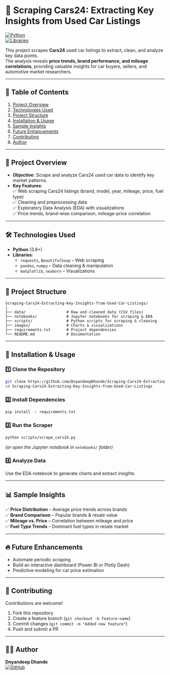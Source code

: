 # 🚗 Scraping Cars24: Extracting Key Insights from Used Car Listings

[![Python](https://img.shields.io/badge/Python-3.8%2B-blue)](https://www.python.org/)  
[![Libraries](https://img.shields.io/badge/Libraries-pandas%2C%20numpy%2C%20matplotlib%2C%20seaborn%2C%20BeautifulSoup-orange)]()  

This project scrapes **Cars24** used car listings to extract, clean, and analyze key data points.  
The analysis reveals **price trends, brand performance, and mileage correlations**, providing valuable insights for car buyers, sellers, and automotive market researchers.

---

## 📌 Table of Contents

1. [Project Overview](#-project-overview)  
2. [Technologies Used](#-technologies-used)  
3. [Project Structure](#-project-structure)  
4. [Installation & Usage](#-installation--usage)  
5. [Sample Insights](#-sample-insights)  
6. [Future Enhancements](#-future-enhancements)  
7. [Contributing](#-contributing)  
8. [Author](#-author)

---

## 📌 Project Overview

- **Objective**: Scrape and analyze Cars24 used car data to identify key market patterns.  
- **Key Features**:  
  ✅ Web scraping Cars24 listings (brand, model, year, mileage, price, fuel type)  
  ✅ Cleaning and preprocessing data  
  ✅ Exploratory Data Analysis (EDA) with visualizations  
  ✅ Price trends, brand-wise comparison, mileage-price correlation  

---

## 🛠 Technologies Used

- **Python** (3.8+)  
- **Libraries**:  
  - `requests`, `BeautifulSoup` – Web scraping  
  - `pandas`, `numpy` – Data cleaning & manipulation  
  - `matplotlib`, `seaborn` – Visualizations  

---

## 📂 Project Structure

```
Scraping-Cars24-Extracting-Key-Insights-from-Used-Car-Listings/
│
├── data/                  # Raw and cleaned data (CSV files)
├── notebooks/             # Jupyter notebooks for scraping & EDA
├── scripts/               # Python scripts for scraping & cleaning
├── images/                # Charts & visualizations
├── requirements.txt       # Project dependencies
└── README.md              # Documentation
```

---

## 🚀 Installation & Usage

### 1️⃣ Clone the Repository
```bash
git clone https://github.com/DnyandeepDhande/Scraping-Cars24-Extracting-Key-Insights-from-Used-Car-Listings.git
cd Scraping-Cars24-Extracting-Key-Insights-from-Used-Car-Listings
```

### 2️⃣ Install Dependencies
```bash
pip install -r requirements.txt
```

### 3️⃣ Run the Scraper
```bash
python scripts/scrape_cars24.py
```
*(or open the Jupyter notebook in `notebooks/` folder)*

### 4️⃣ Analyze Data
Use the EDA notebook to generate charts and extract insights.

---

## 📊 Sample Insights

✅ **Price Distribution** – Average price trends across brands  
✅ **Brand Comparison** – Popular brands & resale value  
✅ **Mileage vs. Price** – Correlation between mileage and price  
✅ **Fuel Type Trends** – Dominant fuel types in resale market  


---

## 🔥 Future Enhancements

- Automate periodic scraping  
- Build an interactive dashboard (Power BI or Plotly Dash)  
- Predictive modeling for car price estimation  

---

## 🤝 Contributing

Contributions are welcome!  
1. Fork this repository  
2. Create a feature branch (`git checkout -b feature-name`)  
3. Commit changes (`git commit -m "Added new feature"`)  
4. Push and submit a PR

---

## 🧑‍💻 Author

**Dnyandeep Dhande**  
[![GitHub](https://img.shields.io/badge/GitHub-DnyandeepDhande-black?logo=github)](https://github.com/DnyandeepDhande)
